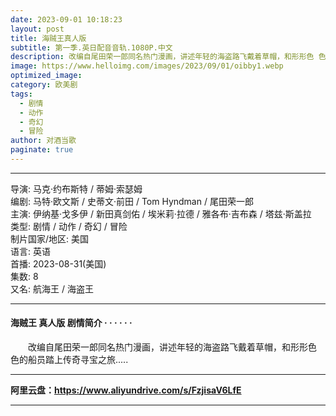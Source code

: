 ```yaml
---
date: 2023-09-01 10:18:23
layout: post
title: 海贼王真人版
subtitle: 第一季.英日配音音轨.1080P.中文
description: 改编自尾田荣一郎同名热门漫画，讲述年轻的海盗路飞戴着草帽，和形形色 色的船员踏上传奇寻宝之旅...
image: https://www.helloimg.com/images/2023/09/01/oibby1.webp
optimized_image: 
category: 欧美剧
tags:
  - 剧情
  - 动作
  - 奇幻
  - 冒险
author: 对酒当歌
paginate: true
---
```


---

导演: 马克·约布斯特 / 蒂姆·索瑟姆  
编剧: 马特·欧文斯 / 史蒂文·前田 / Tom Hyndman / 尾田荣一郎  
主演: 伊纳基·戈多伊 / 新田真剑佑 / 埃米莉·拉德 / 雅各布·吉布森 / 塔兹·斯盖拉  
类型: 剧情 / 动作 / 奇幻 / 冒险  
制片国家/地区: 美国  
语言: 英语  
首播: 2023-08-31(美国)  
集数: 8  
又名: 航海王 / 海盗王  

---

#### 海贼王 真人版 剧情简介 · · · · · ·

　　改编自尾田荣一郎同名热门漫画，讲述年轻的海盗路飞戴着草帽，和形形色 色的船员踏上传奇寻宝之旅.....

---

**阿里云盘：<https://www.aliyundrive.com/s/FzjisaV6LfE>**

---
